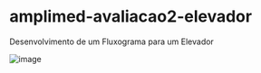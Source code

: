 # amplimed-avaliacao2-elevador
Desenvolvimento de um Fluxograma para um Elevador

![image](https://github.com/user-attachments/assets/450b248a-5970-44d2-be3f-8fb12f34b2f6)
